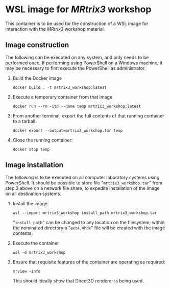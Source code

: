 # WSL image for *MRtrix3* workshop

This container is to be used for the construction of a WSL image for interaction with the *MRtrix3* workshop material.

## Image construction

The following can be executed on any system, and only needs to be performed once.
If performing using PowerShell on a Windows machine,
it may be necessary to first execute the PowerShell as administrator.

1.  Build the Docker image
    ```ShellSession
    docker build . -t mrtrix3_workshop:latest
    ```

2.  Execute a temporary container from that image
    ```ShellSession
    docker run --rm -itd --name temp mrtrix3_workshop:latest
    ```

3.  From another terminal, export the full contents of that running container to a tarball:
    ```ShellSession
    docker export --output=mrtrix3_workshop.tar temp
    ```

4.  Close the running container:
    ```ShellSession
    docker stop temp
    ```

## Image installation

The following is to be executed on all computer laboratory systems using PowerShell.
It should be possible to store file "`mrtrix3_workshop.tar`" from step 3 above on a network file share,
to expedite installation of the image on all destination systems.

1.  Install the image
    ```ShellSession
    wsl --import mrtrix3_workshop install_path mrtrix3_workshop.tar
    ```
    
    "`install_path`" can be changed to any location on the filesystem;
    within the nominated directory a "`ext4.vhdx`" file will be created with the image contents.

2.  Execute the container
    ```ShellSession
    wsl -d mrtrix3_workshop
    ```

3.  Ensure that requisite features of the container are operating as required:
    ```ShellSession
    mrview -info
    ```

    This should ideally show that Direct3D renderer is being used.
